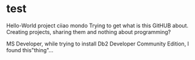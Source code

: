 # test
Hello-World project
ciiao mondo
Trying to get what is this GitHUB about.
Creating projects, sharing them and nothing about programming?

MS Developer, while trying to install Db2 Developer Community Edition, I found this"thing"...
